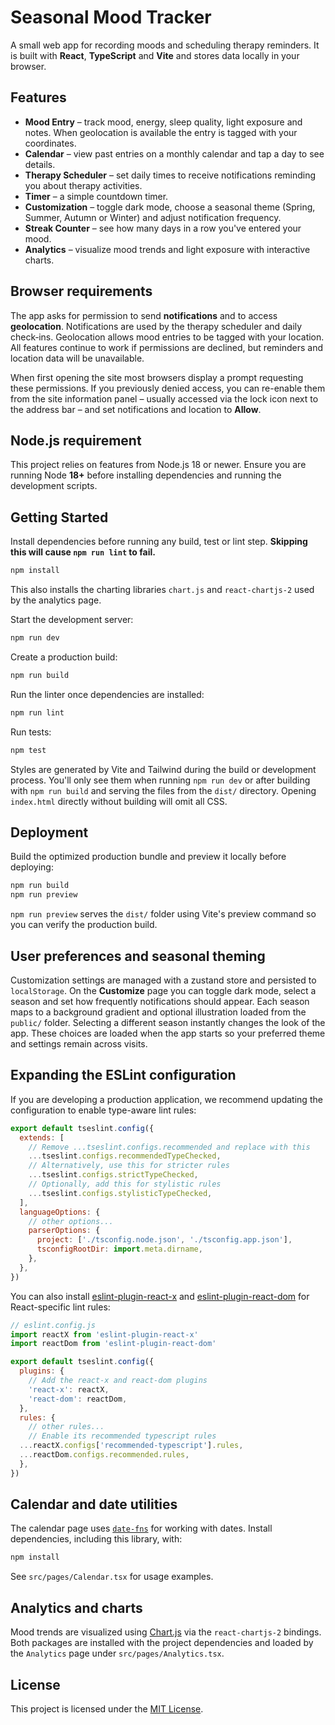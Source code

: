 # Seasonal Mood Tracker

A small web app for recording moods and scheduling therapy reminders. It is built
with **React**, **TypeScript** and **Vite** and stores data locally in your
browser.

## Features

- **Mood Entry** – track mood, energy, sleep quality, light exposure and notes.
  When geolocation is available the entry is tagged with your coordinates.
- **Calendar** – view past entries on a monthly calendar and tap a day to see
  details.
- **Therapy Scheduler** – set daily times to receive notifications reminding you
  about therapy activities.
- **Timer** – a simple countdown timer.
- **Customization** – toggle dark mode, choose a seasonal theme (Spring, Summer,
  Autumn or Winter) and adjust notification frequency.
- **Streak Counter** – see how many days in a row you've entered your mood.
- **Analytics** – visualize mood trends and light exposure with interactive charts.

## Browser requirements

The app asks for permission to send **notifications** and to access
**geolocation**. Notifications are used by the therapy scheduler and daily
check‑ins. Geolocation allows mood entries to be tagged with your location. All
features continue to work if permissions are declined, but reminders and
location data will be unavailable.

When first opening the site most browsers display a prompt requesting these
permissions. If you previously denied access, you can re-enable them from the
site information panel – usually accessed via the lock icon next to the address
bar – and set notifications and location to **Allow**.

## Node.js requirement

This project relies on features from Node.js 18 or newer. Ensure you are running
Node **18+** before installing dependencies and running the development scripts.

## Getting Started

Install dependencies before running any build, test or lint step. **Skipping this will cause `npm run lint` to fail.**

```bash
npm install
```

This also installs the charting libraries `chart.js` and `react-chartjs-2`
used by the analytics page.

Start the development server:

```bash
npm run dev
```

Create a production build:

```bash
npm run build
```

Run the linter once dependencies are installed:

```bash
npm run lint
```

Run tests:

```bash
npm test
```

Styles are generated by Vite and Tailwind during the build or development process.
You'll only see them when running `npm run dev` or after building with `npm run build`
and serving the files from the `dist/` directory. Opening `index.html` directly
without building will omit all CSS.

## Deployment

Build the optimized production bundle and preview it locally before deploying:

```bash
npm run build
npm run preview
```

`npm run preview` serves the `dist/` folder using Vite's preview command so you
can verify the production build.

## User preferences and seasonal theming

Customization settings are managed with a zustand store and persisted to
`localStorage`. On the **Customize** page you can toggle dark mode, select a
season and set how frequently notifications should appear. Each season maps to
a background gradient and optional illustration loaded from the `public/`
folder. Selecting a different season instantly changes the look of the app.
These choices are loaded when the app starts so your preferred theme and
settings remain across visits.

## Expanding the ESLint configuration

If you are developing a production application, we recommend updating the configuration to enable type-aware lint rules:

```js
export default tseslint.config({
  extends: [
    // Remove ...tseslint.configs.recommended and replace with this
    ...tseslint.configs.recommendedTypeChecked,
    // Alternatively, use this for stricter rules
    ...tseslint.configs.strictTypeChecked,
    // Optionally, add this for stylistic rules
    ...tseslint.configs.stylisticTypeChecked,
  ],
  languageOptions: {
    // other options...
    parserOptions: {
      project: ['./tsconfig.node.json', './tsconfig.app.json'],
      tsconfigRootDir: import.meta.dirname,
    },
  },
})
```

You can also install [eslint-plugin-react-x](https://github.com/Rel1cx/eslint-react/tree/main/packages/plugins/eslint-plugin-react-x) and [eslint-plugin-react-dom](https://github.com/Rel1cx/eslint-react/tree/main/packages/plugins/eslint-plugin-react-dom) for React-specific lint rules:

```js
// eslint.config.js
import reactX from 'eslint-plugin-react-x'
import reactDom from 'eslint-plugin-react-dom'

export default tseslint.config({
  plugins: {
    // Add the react-x and react-dom plugins
    'react-x': reactX,
    'react-dom': reactDom,
  },
  rules: {
    // other rules...
    // Enable its recommended typescript rules
  ...reactX.configs['recommended-typescript'].rules,
  ...reactDom.configs.recommended.rules,
  },
})
```

## Calendar and date utilities

The calendar page uses [`date-fns`](https://date-fns.org/) for working with
dates. Install dependencies, including this library, with:

```bash
npm install
```

See `src/pages/Calendar.tsx` for usage examples.

## Analytics and charts

Mood trends are visualized using [Chart.js](https://www.chartjs.org/) via the
`react-chartjs-2` bindings. Both packages are installed with the project
dependencies and loaded by the `Analytics` page under `src/pages/Analytics.tsx`.

## License

This project is licensed under the [MIT License](LICENSE).
